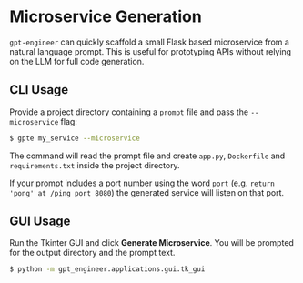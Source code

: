 # Microservice Generation

`gpt-engineer` can quickly scaffold a small Flask based microservice from a natural language prompt. This is useful for prototyping APIs without relying on the LLM for full code generation.

## CLI Usage

Provide a project directory containing a `prompt` file and pass the `--microservice` flag:

```bash
$ gpte my_service --microservice
```

The command will read the prompt file and create `app.py`, `Dockerfile` and `requirements.txt` inside the project directory.

If your prompt includes a port number using the word ``port`` (e.g. ``return 'pong' at /ping port 8080``) the generated service will listen on that port.

## GUI Usage

Run the Tkinter GUI and click **Generate Microservice**. You will be prompted for the output directory and the prompt text.

```bash
$ python -m gpt_engineer.applications.gui.tk_gui
```
